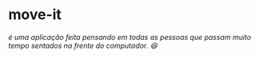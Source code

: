 # move-it

###### é uma aplicação feita pensando em todas as pessoas que passam muito tempo sentados na frente do computador. :satisfied:

